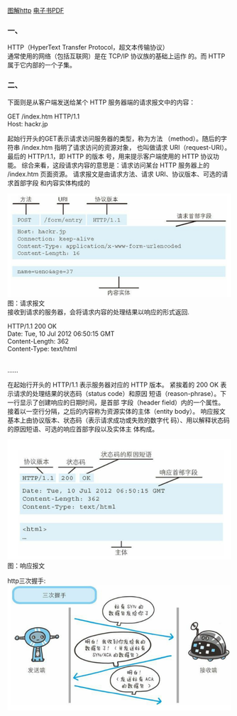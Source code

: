 [图解http](https://book.douban.com/subject/25863515/)   [电子书PDF](https://pan.baidu.com/s/1tYSRQnibqf-1mqnJWUlfBQ) <br>
### 一、
HTTP（HyperText Transfer Protocol，超文本传输协议）<br>
通常使用的网络（包括互联网）是在 TCP/IP 协议族的基础上运作
的。而 HTTP 属于它内部的一个子集。
### 二、
下面则是从客户端发送给某个 HTTP 服务器端的请求报文中的内容：

GET /index.htm HTTP/1.1 <br>
Host: hackr.jp

起始行开头的GET表示请求访问服务器的类型，称为方法
（method）。随后的字符串 /index.htm 指明了请求访问的资源对象，
也叫做请求 URI（request-URI）。最后的 HTTP/1.1，即 HTTP 的版本
号，用来提示客户端使用的 HTTP 协议功能。
综合来看，这段请求内容的意思是：请求访问某台 HTTP 服务器上的
/index.htm 页面资源。
请求报文是由请求方法、请求 URI、协议版本、可选的请求首部字段
和内容实体构成的
  
 ![请求报文](https://github.com/hannibal2017/studyRecord/blob/master/picture/1550048364.jpg) <br>
 图：请求报文 <br>
 接收到请求的服务器，会将请求内容的处理结果以响应的形式返回.
 
 HTTP/1.1 200 OK <br>
Date: Tue, 10 Jul 2012 06:50:15 GMT<br>
Content-Length: 362<br>
Content-Type: text/html<br>
<html><br>
……<br>

在起始行开头的 HTTP/1.1 表示服务器对应的 HTTP 版本。
紧挨着的 200 OK 表示请求的处理结果的状态码（status code）和原因
短语（reason-phrase）。下一行显示了创建响应的日期时间，是首部
字段（header field）内的一个属性。
接着以一空行分隔，之后的内容称为资源实体的主体（entity
body）。
响应报文基本上由协议版本、状态码（表示请求成功或失败的数字代
码）、用以解释状态码的原因短语、可选的响应首部字段以及实体主
体构成。

![http响应报文](https://github.com/hannibal2017/studyRecord/blob/master/picture/1550048443(1).jpg) <br>
图：响应报文<br>

http三次握手: <br>
![http三次握手](https://github.com/hannibal2017/studyRecord/blob/master/picture/1550044365.jpg)
